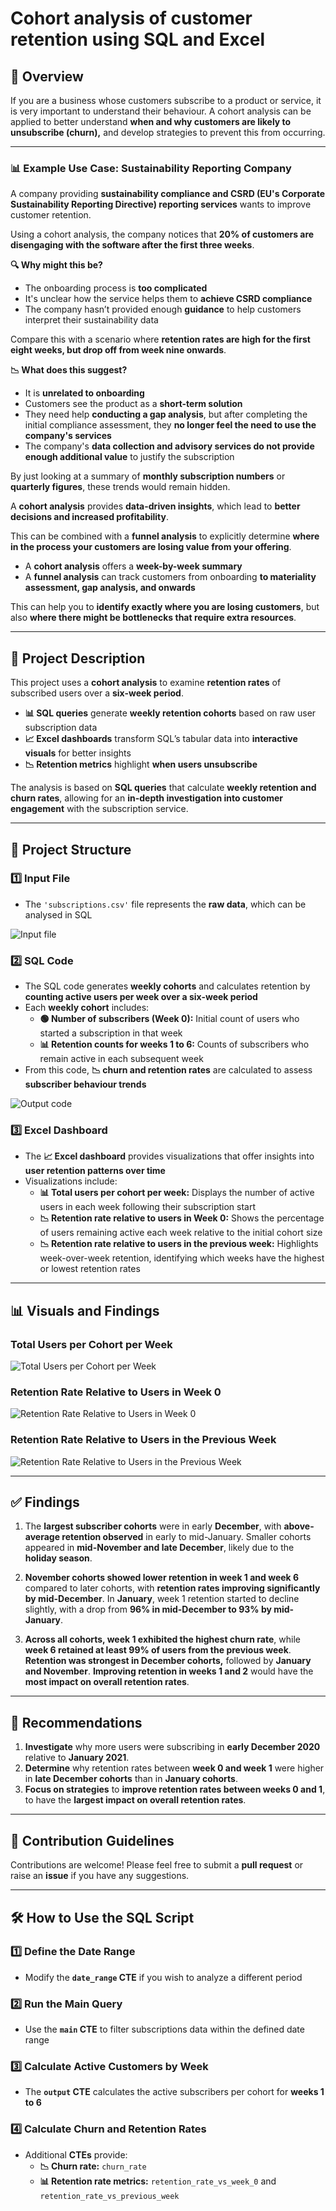 # Cohort analysis of customer retention using SQL and Excel

## 📌 Overview  

If you are a business whose customers subscribe to a product or service, it is very important to understand their behaviour. A cohort analysis can be applied to better understand **when and why customers are likely to unsubscribe (churn),** and develop strategies to prevent this from occurring.

---

### 📊 Example Use Case: Sustainability Reporting Company  

A company providing **sustainability compliance and CSRD (EU's Corporate Sustainability Reporting Directive) reporting services** wants to improve customer retention.

Using a cohort analysis, the company notices that **20% of customers are disengaging with the software after the first three weeks**.  

**🔍 Why might this be?**  
- The onboarding process is **too complicated**  
- It's unclear how the service helps them to **achieve CSRD compliance**  
- The company hasn’t provided enough **guidance** to help customers interpret their sustainability data  

Compare this with a scenario where **retention rates are high for the first eight weeks, but drop off from week nine onwards**.  

**📉 What does this suggest?**  
- It is **unrelated to onboarding**  
- Customers see the product as a **short-term solution**  
- They need help **conducting a gap analysis**, but after completing the initial compliance assessment, they **no longer feel the need to use the company's services**  
- The company's **data collection and advisory services do not provide enough additional value** to justify the subscription  

By just looking at a summary of **monthly subscription numbers** or **quarterly figures**, these trends would remain hidden.  

A **cohort analysis** provides **data-driven insights**, which lead to **better decisions and increased profitability**.

This can be combined with a **funnel analysis** to explicitly determine **where in the process your customers are losing value from your offering**.  

- A **cohort analysis** offers a **week-by-week summary**  
- A **funnel analysis** can track customers from onboarding **to materiality assessment, gap analysis, and onwards**  

This can help you to **identify exactly where you are losing customers**, but also **where there might be bottlenecks that require extra resources**.

---

## 📂 Project Description  

This project uses a **cohort analysis** to examine **retention rates** of subscribed users over a **six-week period**.  

- **📊 SQL queries** generate **weekly retention cohorts** based on raw user subscription data  
- **📈 Excel dashboards** transform SQL’s tabular data into **interactive visuals** for better insights  
- **📉 Retention metrics** highlight **when users unsubscribe**  

The analysis is based on **SQL queries** that calculate **weekly retention and churn rates**, allowing for an **in-depth investigation into customer engagement** with the subscription service.

---

## 📁 Project Structure  

### 1️⃣ **Input File**  
- The `'subscriptions.csv'` file represents the **raw data**, which can be analysed in SQL

![Input file](img/subscriptions_dataset.png)

### 2️⃣ **SQL Code**  
- The SQL code generates **weekly cohorts** and calculates retention by **counting active users per week over a six-week period**  
- Each **weekly cohort** includes:  
  - **🟢 Number of subscribers (Week 0):** Initial count of users who started a subscription in that week  
  - **📊 Retention counts for weeks 1 to 6:** Counts of subscribers who remain active in each subsequent week  
- From this code, **📉 churn and retention rates** are calculated to assess **subscriber behaviour trends**

![Output code](img/sql_screenshot.png)


### 3️⃣ **Excel Dashboard**  
- The **📈 Excel dashboard** provides visualizations that offer insights into **user retention patterns over time**  
- Visualizations include:  
  - **📊 Total users per cohort per week:** Displays the number of active users in each week following their subscription start  
  - **📉 Retention rate relative to users in Week 0:** Shows the percentage of users remaining active each week relative to the initial cohort size  
  - **📉 Retention rate relative to users in the previous week:** Highlights week-over-week retention, identifying which weeks have the highest or lowest retention rates  

---

## 📊 Visuals and Findings  

### **Total Users per Cohort per Week**  
![Total Users per Cohort per Week](img/total_users_screenshot.png)  

### **Retention Rate Relative to Users in Week 0**  
![Retention Rate Relative to Users in Week 0](img/retention_rate_week_0_screenshot.png)  

### **Retention Rate Relative to Users in the Previous Week**  
![Retention Rate Relative to Users in the Previous Week](img/retention_rate_previous_week_screenshot.png)  

---

## ✅ Findings  

1. The **largest subscriber cohorts** were in early **December**, with **above-average retention observed** in early to mid-January. Smaller cohorts appeared in **mid-November and late December**, likely due to the **holiday season**.  

2. **November cohorts showed lower retention in week 1 and week 6** compared to later cohorts, with **retention rates improving significantly by mid-December**. In **January**, week 1 retention started to decline slightly, with a drop from **96% in mid-December to 93% by mid-January**.  

3. **Across all cohorts, week 1 exhibited the highest churn rate**, while **week 6 retained at least 99% of users from the previous week**. **Retention was strongest in December cohorts,** followed by **January and November**. **Improving retention in weeks 1 and 2** would have the **most impact on overall retention rates**.  

---

## 🎯 Recommendations  

1. **Investigate** why more users were subscribing in **early December 2020** relative to **January 2021**.  
2. **Determine** why retention rates between **week 0 and week 1** were higher in **late December cohorts** than in **January cohorts**.  
3. **Focus on strategies** to **improve retention rates between weeks 0 and 1**, to have the **largest impact on overall retention rates**.  

---

## 🤝 Contribution Guidelines  

Contributions are welcome! Please feel free to submit a **pull request** or raise an **issue** if you have any suggestions.

---

## 🛠 How to Use the SQL Script  

### 1️⃣ **Define the Date Range**  
- Modify the **`date_range` CTE** if you wish to analyze a different period  

### 2️⃣ **Run the Main Query**  
- Use the **`main` CTE** to filter subscriptions data within the defined date range  

### 3️⃣ **Calculate Active Customers by Week**  
- The **`output` CTE** calculates the active subscribers per cohort for **weeks 1 to 6**  

### 4️⃣ **Calculate Churn and Retention Rates**  
- Additional **CTEs** provide:  
  - **📉 Churn rate:** `churn_rate`  
  - **📊 Retention rate metrics:** `retention_rate_vs_week_0` and `retention_rate_vs_previous_week`  
